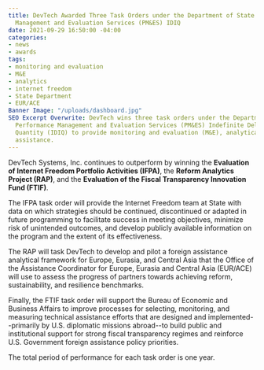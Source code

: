 ```yaml
---
title: DevTech Awarded Three Task Orders under the Department of State's Performance
  Management and Evaluation Services (PM&ES) IDIQ
date: 2021-09-29 16:50:00 -04:00
categories:
- news
- awards
tags:
- monitoring and evaluation
- M&E
- analytics
- internet freedom
- State Department
- EUR/ACE
Banner Image: "/uploads/dashboard.jpg"
SEO Excerpt Overwrite: DevTech wins three task orders under the Department of State's
  Performance Management and Evaluation Services (PM&ES) Indefinite Delivery Indefinite
  Quantity (IDIQ) to provide monitoring and evaluation (M&E), analytical, and technical
  assistance.
---
```


DevTech Systems, Inc. continues to outperform by winning the **Evaluation of Internet Freedom Portfolio Activities (IFPA)**, the **Reform Analytics Project (RAP)**, and the **Evaluation of the Fiscal Transparency Innovation Fund (FTIF)**. 

The IFPA task order will provide the Internet Freedom team at State with data on which strategies should be continued, discontinued or adapted in future programming to facilitate success in meeting objectives, minimize risk of unintended outcomes, and develop publicly available information on the program and the extent of its effectiveness.  

The RAP will task DevTech to develop and pilot a foreign assistance analytical framework for Europe, Eurasia, and Central Asia that the Office of the Assistance Coordinator for Europe, Eurasia and Central Asia (EUR/ACE) will use to assess the progress of partners towards achieving reform, sustainability, and resilience benchmarks. 

Finally, the FTIF task order will support the Bureau of Economic and Business Affairs to improve processes for selecting, monitoring, and measuring technical assistance efforts that are designed and implemented--primarily by U.S. diplomatic missions abroad--to build public and institutional support for strong fiscal transparency regimes and reinforce U.S. Government foreign assistance policy priorities.

The total period of performance for each task order is one year.